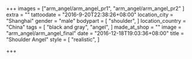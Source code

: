 +++
images = ["arm_angel/arm_angel_pr1", "arm_angel/arm_angel_pr2"
]
extra = ""
tattoodate = "2016-9-20T22:38:26+08:00"
location_city = "Shanghai"
gender = "male"
bodypart = [
  "shoulder",
]
location_country = "China"
tags = [
  "black and gray",
  "angel",
]
made_at_shop = ""
image = "arm_angel/arm_angel_final"
date = "2016-12-18T19:03:36+08:00"
title = "Shoulder Angel"
style = [
  "realistic",
]

+++
